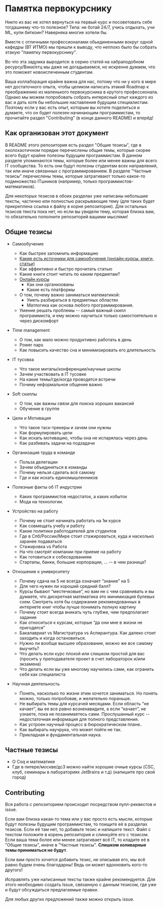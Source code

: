 # Памятка первокурснику

Никто из вас не хотел вернуться на первый курс и посоветовать себе тогдашнему что-то полезное? Типа: не ботай 24/7, учись отдыхать, учи ML, купи биткоин? Наверняка многие хотели бы.

Вместе с отличными профессионалами обьединенными вокруг одной кафедры (ВТ ИТМО) мы пришли к выводу, что неплохо было бы собрать этакую "памятку первокурснику". 

Во что эта задумка выродится: в серию статей на хабраподобном ресурсу/Вики/етц мы даже не догадываемся, но искренне думаем, что это поможет новоиспеченным студентам.

Ваша коллаборация крайне важна для нас, потому что ни у кого в мире нет достаточного опыта, чтобы целиком написать этакий Roadmap к преображению из маленького первокурсника в крутого профессионала. Однако мы можем попробовать собрать интересный опыт каждого из вас и дать хотя бы небольшие наставления будущим специалистам. Поэтому если у вас есть опыт, которым вы хотите поделиться и думаете, что он будет полезен начинающим программистам, то прочитайте раздел "Contributing" (в конце данного README) и вперёд! 

## Как организован этот документ
В README этого репозитория есть раздел "Общие тезисы", где в околохаотичном порядке перечислены общие темы, которые скорее всего будут крайне полезны будущим программистам. В данном разделе упоминаются темы, которые более или менее важны для всего IT сообщества. То есть они будут полезны студентам всех направлений, так или иначе связанных с программированием. В разделе "Частные тезисы" перечислены темы, которые затрагивают только какое-то подмножество ITшников (например, только программистов-математиков).

Для некоторых тезисов в обоих разделах уже написаны небольшие тексты, частично или полностью раскрывающие тему (для таких будет прикреплена ссылка к файлу в корне репозитория). Для остальных тезисов текста пока нет, но если вы увидели тему, которая близка вам, то обязательно пополните репозиторий вашими мыслями! 

## Общие тезисы
* Самообучение
  - Как быстрее запомнить информацию
  - [Какие есть источники для самообучения (онлайн-курсы, книги, статьи)](self_education)
  - Как эффективно и быстро прочитать статью
  - Какие книги стоит читать по каким предметам?
  - [Онлайн курсы](self_education)
    - Как они организованы
    - Какие есть платформы
  - О том, почему важно заниматься математикой:
    - Уметь разбираться в предметных областях
    - Матлогика как основа любого программирования. 
  - Умение решать проблемы -- самый важный скилл программиста, и ему можно научиться только самостоятельно и через дискомфорт

* Time management 
  - О том, как мало можно продуктивно работать в день
  - Power naps 
  - Как повысить качество сна и минимизировать его длительность

* IT тусовка
  - Что такое митапы/конференции/научные школы
  - Зачем участвовать в IT тусовке
  - На какие темы/где/когда проводятся встречи
  - Почему неформальное общение важно

* Soft скиллы 
  - О том, как важны связи для поиска хороших вакансий
  - Обучение в группе

* Цели и Мотивация
  - Что такое таск-трекеры и зачем они нужны
  - Как формулировать цели
  - Как искать мотивацию, чтобы она не испарялась через день
  - Как разбивать задачи на подзадачи

* Организация труда в команде
  - Польза делегации
  - Зачем объединяться в команды
  - Почему нельзя сделать всё самому
  - Где и как искать единомышленников
  
* Полезные факты об IT индустрии
  - Каких программистов недостаток, а каких избыток
  - Мода на технологии. 
  
* Устройство на работу
  - Почему не стоит начинать работать на 1м курсе
  - Как совмещать учебу и работу
  - Какие политики работодателей для студентов
  - Где в Спб/России/Мире стоит стажироваться, куда и насколько заранее подаваться
  - Стажировка vs Работа
  - На что смотрят компании при приеме на работу
  - Как готовиться к собеседованиям
  - Стартапы, банки, большие корпорации, ... -- в чем разница?

* Отношение к университету
  - Почему сдача на 5 не всегда означает “знание” на 5
  - Для чего нужен ли хороший средний балл?
  - Курсы бывают “местечковые”, но вам не с чем сравнивать и вы думаете, что дискретная математика это минимизация булевых схем.      Смотреть хотя бы содержание рекомендованных в интернете книг чтобы лучше понимать полную картину 
  - Почему стоит всегда вникать чуть глубже, чем предполагает задание
  - Как относиться к курсам, которые “да они мне в жизни не пригодятся”
  - Бакалавриат vs Магистратура vs Аспирантура. Как далеко стоит заходить и когда остановиться.
  - Нужно ли вообще высшее образование, можно же все самому выучить?
  - Что делать если курс плохой или слишком простой для вас (просить у преподавателя проект в счет лабораторок и/или экзамена) 
  - Что делать если вы уже многому научились сами, как огранить себя как специалиста
* Научная деятельность
  - Понять, насколько по жизни этим хочется заниматься. Но понять можно, только попробовав, и желательно пораньше.
  - Не выбирать темы для курсачей месяцами. Если область “не качает”, вы ее все равно возненавидите, а если “качает”, не узнаете, пока не позанимаетесь сами. Прослушанный курс -- недостаточная информация для полного представления.
  - Как устроен научный процесс в бюрократическом плане.. 
  - Как выбирать научрука, что может пойти не так.
  - Прикладная и фундаментальная наука. 
  
## Частные тезисы

* О Coq и математике
* Где в питере/москве/дс3 можно найти хорошие очные курсы (CSC, клуб, семинары в лабораториях JetBrains и т.д) (напишите про свой город)


## Contributing
Вся работа с репозиторием происходит посредством пулл-реквестов и issue.

Если вам близка какая-то тема или у вас просто есть мысли, которые будут полезны будущим программистам, то поищите её в разделах тезисов. Если её там нет, то добавьте тезис и напишите текст. Файл с текстом положите в корень репозитория и слинкуйте его с тезисом. Если ваша тема более или менее затрагивает всё IT, то кладите её в "Общие тезисы", иначе в "Частные тезисы". **Слишком холиварные темы приниматься не будут**.

Если вам просто хочется добавить тезис, не описывая его, мы всё равно будем очень благодарны! Ведь он может вдохновить кого-то другого!

Исправлять уже написанные тексты также крайне рекомендуется. Для этого необходимо создать Issue, связанную с данным тезисом, где уже и будут обсуждаться предлагаемые правки.

Для любых других предложений также можно открыть issue.
